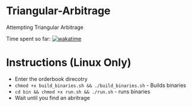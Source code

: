 # Triangular-Arbitrage
Attempting Triangular Arbitrage

Time spent so far: 
[![wakatime](https://wakatime.com/badge/user/667e8788-dc0e-4308-a0a6-3580fee39a98/project/8ae1952d-d23e-4839-afdc-603383150620.svg)](https://wakatime.com/badge/user/667e8788-dc0e-4308-a0a6-3580fee39a98/project/8ae1952d-d23e-4839-afdc-603383150620)



# Instructions (Linux Only)
- Enter the orderbook direcotry
- `chmod +x build_binaries.sh && ./build_binaries.sh` - Builds binaries
- `cd bin && chmod +x run.sh && ./run.sh` - runs binaries
- Wait until you find an abritrage
